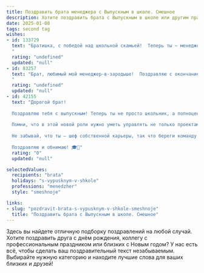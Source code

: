 ```yaml
---
title: Поздравить брата менеджера с Выпускным в школе. Смешное
description: Хотите поздравить брата с Выпускным в школе или другим праздником? Наш ИИ создаст незабываемое поздравление, а вы обязательно выделитесь среди других.  
date: 2025-01-08
tags: second tag
wishes:
- id: 133729
  text: "Братишка, с победой над школьной скамьей!  Теперь ты — менеджер,  готов покорять мир,  а не только  школьный буфет!  Надеюсь, твои управленческие навыки  более развиты, чем способность  выживать на одной пельменной диете.  Удачи тебе,  пусть карьера идет в гору (и пусть эта гора — не гора бумажной работы!).
  "
  rating: "undefined"
  updated: "null"
- id: 83257
  text: "Брат, любимый мой менеджер-в-зародыше!  Поздравляю с окончанием школы!  Теперь вместо контрольных – отчеты, вместо уроков – совещания, вместо школьной любви – корпоративы (шучу, конечно, хотя… кто знает?).  Главное –  не забудь, что  умение управлять одноклассниками пригодится тебе и в управлении целыми компаниями!  Держись, будущий управленец, пусть твой карьерный взлет будет стремительным, как ракета, запущенная со школьной площадки!
  "
  rating: "undefined"
  updated: "null"
- id: 42155
  text: "Дорогой брат!
  
  Поздравляю тебя с выпускным! Теперь ты не просто школьник, а полноценный менеджер своей судьбы! Впереди — жизнь, полная выборов: какой пиццей накормить себя в выходной и на какого супергероя пойти учиться. Пусть в твоем расписании будет больше свободного времени и меньше контрольных!
  
  Помни, что в этой новой роли нужно уметь управлять не только проектами, но и так называемыми «жизненными задачами», такими как: «как быстро съесть торт и не расплакаться от счастья».
  
  Не забывай, что ты — шеф собственной карьеры, так что береги команду друзей, чтобы они не разбежались в поисках крутых идей. Успеха тебе, амбициозного менеджера!
  
  Поздравляю и обнимаю! 🎓🍕"
  rating: "0"
  updated: "null"

selectedValues:
  recipients: "brata"
  holidays: "s-vypusknym-v-shkole"
  professions: "menedzher"
  style: "smeshnoje"

links:
- slug: "pozdravit-brata-s-vypusknym-v-shkole-smeshnoje"
  title: "Поздравить брата с Выпускным в школе. Смешное"
---
```


Здесь вы найдете отличную подборку поздравлений на любой случай. 
Хотите поздравить друга с днём рождения, коллегу с профессиональным праздником или близких с Новым годом? У нас есть всё, чтобы сделать ваш поздравительный текст незабываемым. Выбирайте нужную категорию и находите лучшие слова для ваших близких и друзей!
